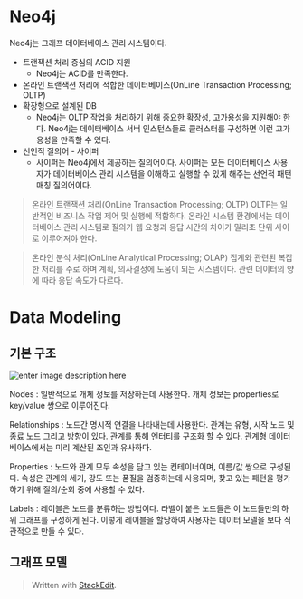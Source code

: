 # Neo4j

Neo4j는 그래프 데이터베이스 관리 시스템이다. 

* 트랜잭션 처리 중심의 ACID 지원
	* Neo4j는 ACID를 만족한다.
* 온라인 트랜잭션 처리에 적합한 데이터베이스(OnLine Transaction Processing; OLTP) 
* 확장형으로 설계된 DB
	* Neo4j는 OLTP 작업을 처리하기 위해 중요한 확장성, 고가용성을 지원해야 한다. Neo4j는 데이터베이스 서버 인스턴스들로 클러스터를 구성하면 이런 고가용성을 만족할 수 있다.
* 선언적 질의어 - 사이퍼
	* 사이퍼는 Neo4j에서 제공하는 질의어이다. 사이퍼는 모든 데이터베이스 사용자가 데이터베이스 관리 시스템을 이해하고 실행할 수 있게 해주는 선언적 패턴 매칭 질의어이다.

> 온라인 트랜잭션 처리(OnLine Transaction Processing; OLTP)
> OLTP는 일반적인 비즈니스 작업 제어 및 실행에 적합하다. 
> 온라인 시스템 환경에서는 데이터베이스 관리 시스템로 질의가 웹 요청과 응답 시간의 차이가 밀리초 단위 사이로 이루어져야 한다.

>온라인 분석 처리(OnLine Analytical Processing; OLAP)
>집계와 관련된 복잡한 처리를 주로 하며 계획, 의사결정에 도움이 되는 시스템이다. 
>관련 데이터의 양에 따라 응답 속도가 다르다. 

# Data Modeling

## 기본 구조

![enter image description here](http://dh.aks.ac.kr/Edu/wiki/images/8/88/Neo4j_model.JPG)

Nodes
: 일반적으로 개체 정보를 저장하는데 사용한다. 개체 정보는 properties로 key/value 쌍으로 이루어진다.

Relationships
: 노드간 명시적 연결을 나타내는데 사용한다. 관계는 유형, 시작 노드 및 종료 노드 그리고 방향이 있다. 
관계를 통해 엔터티를 구조화 할 수 있다. 관계형 데이터베이스에서는 미리 계산된 조인과 유사하다. 

Properties
: 노드와 관계 모두 속성을 담고 있는 컨테이너이며, 이름/값 쌍으로 구성된다. 속성은 관계의 세기, 강도 또는 품질을 검증하는데 사용되며, 찾고 있는 패턴을 평가하기 위해 질의/순회 중에 사용할 수 있다. 

Labels
: 레이블은 노드를 분류하는 방법이다. 라벨이 붙은 노드들은 이 노드들만의 하위 그래프를 구성하게 된다. 이렇게 레이블을 할당하여 사용자는 데이터 모델을 보다 직관적으로 만들 수 있다. 

## 그래프 모델


> Written with [StackEdit](https://stackedit.io/).
<!--stackedit_data:
eyJoaXN0b3J5IjpbMTUyMDA4Nzg3MiwtMTg1Mjg1ODUxNiwtMz
IyOTQ2NTAyLDU1NDY1OTE2MSwxNjIwODc5NjgxLC0zMDgyNjEx
MTcsODM3MDQyMTE0LC02MTA4NTcwODQsLTE0NjQwNjQ4NzJdfQ
==
-->